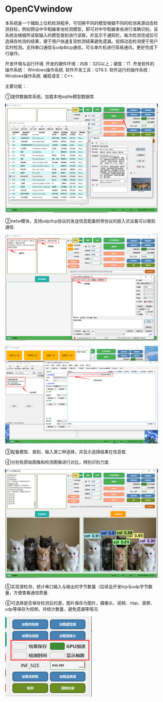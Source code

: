 # OpenCVwindow


本系统是一个辅助上位机检测程序，可切换不同的模型根据不同的检测来源动态检测目标，例如预设中华稻蝗害虫检测模型，即可对中华稻蝗害虫进行准确识别。该系统会根据所读取输入的模型类别进行读取，并显示于通知栏。每次检测完成后可选保存检测的结果，便于用户快速复现检测结果避免遗漏。视频动态检测便于用户实时检测。支持串口通信与udp&tcp通信，可与单片机进行简易通讯，更好完成下行操作。

开发环境与运行环境.
开发的硬件环境：内存：32G以上；硬盘：1T.
开发软件的操作系统： Windows操作系统.
软件开发工具：QT6.5.
软件运行的操作系统： Windows操作系统.
编程语言：C++.


主要功能：.

①提供数据库系统，加载本地sqlite模型数据库.

![image-1](https://github.com/HEIseYOUmolc/OpenCVwindow/blob/master/resource/p12.png)

②netw模块，支持udp/tcp协议的发送信息配备附带协议的嵌入式设备可以做到通信.

![image-2](https://github.com/HEIseYOUmolc/OpenCVwindow/blob/master/resource/p13.png)

![image-3](https://github.com/HEIseYOUmolc/OpenCVwindow/blob/master/resource/p14.png)

③配备模型、类别、输入源三种选择，并显示选择结果在信息框.



④分别有原始图像和检测图像进行对比，辨别识别力度.

![image-4](https://github.com/HEIseYOUmolc/OpenCVwindow/blob/master/resource/p11.png)

⑤实现源检测，统计串口输入与输出的字节数量（后续会开发tcp与udp字节数量，方便查看通信质量.

⑥可选择是否保存检测后的源，图片保存为图片，摄像头、视频、rtsp、录屏、udp等保存为视频，并统计数量，避免遗漏等情况.

![image-5](https://github.com/HEIseYOUmolc/OpenCVwindow/blob/master/resource/p10.png)

